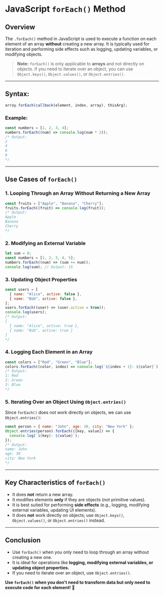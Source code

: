# JavaScript `forEach()` Method

## Overview

The `.forEach()` method in JavaScript is used to execute a function on each element of an array **without** creating a new array. It is typically used for iteration and performing side effects such as logging, updating variables, or modifying objects.

> **Note:** `forEach()` is only applicable to **arrays** and not directly on objects. If you need to iterate over an object, you can use `Object.keys()`, `Object.values()`, or `Object.entries()`.

---

## **Syntax:**

```javascript
array.forEach(callback(element, index, array), thisArg);
```

### **Example:**

```javascript
const numbers = [1, 2, 3, 4];
numbers.forEach((num) => console.log(num * 2));
/* Output:
2
4
6
8
*/
```

---

## **Use Cases of `forEach()`**

### 1. **Looping Through an Array Without Returning a New Array**

```javascript
const fruits = ["Apple", "Banana", "Cherry"];
fruits.forEach((fruit) => console.log(fruit));
/* Output:
Apple
Banana
Cherry
*/
```

### 2. **Modifying an External Variable**

```javascript
let sum = 0;
const numbers = [1, 2, 3, 4, 5];
numbers.forEach((num) => (sum += num));
console.log(sum); // Output: 15
```

### 3. **Updating Object Properties**

```javascript
const users = [
  { name: "Alice", active: false },
  { name: "Bob", active: false },
];
users.forEach((user) => (user.active = true));
console.log(users);
/* Output:
[
  { name: "Alice", active: true },
  { name: "Bob", active: true }
]
*/
```

### 4. **Logging Each Element in an Array**

```javascript
const colors = ["Red", "Green", "Blue"];
colors.forEach((color, index) => console.log(`${index + 1}: ${color}`));
/* Output:
1: Red
2: Green
3: Blue
*/
```

### 5. **Iterating Over an Object Using `Object.entries()`**

Since `forEach()` does not work directly on objects, we can use `Object.entries()`:

```javascript
const person = { name: "John", age: 30, city: "New York" };
Object.entries(person).forEach(([key, value]) => {
  console.log(`${key}: ${value}`);
});
/* Output:
name: John
age: 30
city: New York
*/
```

---

## **Key Characteristics of `forEach()`**

- It does **not** return a new array.
- It modifies elements **only** if they are objects (not primitive values).
- It is best suited for performing **side effects** (e.g., logging, modifying external variables, updating UI elements).
- It does **not** work directly on objects; use `Object.keys()`, `Object.values()`, or `Object.entries()` instead.

---

## **Conclusion**

- Use `forEach()` when you only need to loop through an array without creating a new one.
- It is ideal for operations like **logging, modifying external variables, or updating object properties.**
- If you need to iterate over an object, use `Object.entries()`.

**Use `forEach()` when you don't need to transform data but only need to execute code for each element!** 🚀
